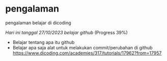 # pengalaman
pengalaman belajar di dicoding

*Hari ini tanggal 27/10/2023 belajar github* (Progress 39%)
* Belajar tentang apa itu github
* Belajar apa saja alat untuk melakukan commit/perubahan di github
https://www.dicoding.com/academies/317/tutorials/17962?from=17957
